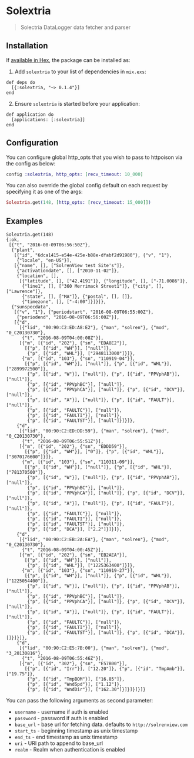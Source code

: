 # Solextria

> Solectria DataLogger data fetcher and parser

## Installation

If [available in Hex](https://hex.pm/docs/publish), the package can be installed as:

  1. Add `solextria` to your list of dependencies in `mix.exs`:

    def deps do
      [{:solextria, "~> 0.1.4"}]
    end

  2. Ensure `solextria` is started before your application:

    def application do
      [applications: [:solextria]]
    end

## Configuration

You can configure global http_opts that you wish to pass to httpoison via the config as below:

```elixir
config :solextria, http_opts: [recv_timeout: 10_000]
```

You can also override the global config default on each request by specifying it as one of the args:

```elixir
Solextria.get(148, [http_opts: [recv_timeout: 15_000]])
```

## Examples

    Solextria.get(148)
    {:ok,
     [{"t", "2016-08-09T06:56:50Z"},
      {"plant",
       [{"id", "6dca1415-e54e-425e-b88e-dfabf2d91980"}, {"v", "1"},
        {"locale", "en-US"}],
       [{"name", [], ["SolrenView test Site's"]},
        {"activationdate", [], ["2010-11-02"]},
        {"location", [],
         [{"latitude", [], ["42.4191"]}, {"longitude", [], ["-71.0086"]},
          {"line1", [], ["360 Merrimack Street1"]}, {"city", [], ["Lawrence"]},
          {"state", [], ["MA"]}, {"postal", [], []},
          {"timezone", [], ["-4:00"]}]}]},
      {"sunspecdata",
       [{"v", "1"}, {"periodstart", "2016-08-09T06:55:00Z"},
        {"periodend", "2016-08-09T06:56:00Z"}],
       [{"d",
         [{"lid", "00:90:C2:ED:A8:E2"}, {"man", "solren"}, {"mod", "0_C20130730"},
          {"t", "2016-08-09T04:00:08Z"}],
         [{"m", [{"id", "202"}, {"sn", "EDA8E2"}],
           [{"p", [{"id", "WH"}], ["null"]},
            {"p", [{"id", "WHL"}], ["2948113000"]}]},
          {"m", [{"id", "103"}, {"sn", "110919-04"}],
           [{"p", [{"id", "WH"}], ["null"]}, {"p", [{"id", "WHL"}], ["2899972500"]},
            {"p", [{"id", "W"}], ["null"]}, {"p", [{"id", "PPVphAB"}], ["null"]},
            {"p", [{"id", "PPVphBC"}], ["null"]},
            {"p", [{"id", "PPVphCA"}], ["null"]}, {"p", [{"id", "DCV"}], ["null"]},
            {"p", [{"id", "A"}], ["null"]}, {"p", [{"id", "FAULT"}], ["null"]},
            {"p", [{"id", "FAULTC"}], ["null"]},
            {"p", [{"id", "FAULTI"}], ["null"]},
            {"p", [{"id", "FAULTST"}], ["null"]}]}]},
        {"d",
         [{"lid", "00:90:C2:ED:DD:59"}, {"man", "solren"}, {"mod", "0_C20130730"},
          {"t", "2016-08-09T06:55:51Z"}],
         [{"m", [{"id", "202"}, {"sn", "EDDD59"}],
           [{"p", [{"id", "WH"}], ["0"]}, {"p", [{"id", "WHL"}], ["3070176600"]}]},
          {"m", [{"id", "103"}, {"sn", "110311-09"}],
           [{"p", [{"id", "WH"}], ["null"]}, {"p", [{"id", "WHL"}], ["781370500"]},
            {"p", [{"id", "W"}], ["null"]}, {"p", [{"id", "PPVphAB"}], ["null"]},
            {"p", [{"id", "PPVphBC"}], ["null"]},
            {"p", [{"id", "PPVphCA"}], ["null"]}, {"p", [{"id", "DCV"}], ["null"]},
            {"p", [{"id", "A"}], ["null"]}, {"p", [{"id", "FAULT"}], ["null"]},
            {"p", [{"id", "FAULTC"}], ["null"]},
            {"p", [{"id", "FAULTI"}], ["null"]},
            {"p", [{"id", "FAULTST"}], ["null"]},
            {"p", [{"id", "DCA"}], ["2.2"]}]}]},
        {"d",
         [{"lid", "00:90:C2:EB:2A:EA"}, {"man", "solren"}, {"mod", "0_C20130730"},
          {"t", "2016-08-09T04:00:45Z"}],
         [{"m", [{"id", "202"}, {"sn", "EB2AEA"}],
           [{"p", [{"id", "WH"}], ["null"]},
            {"p", [{"id", "WHL"}], ["1225363400"]}]},
          {"m", [{"id", "103"}, {"sn", "110919-27"}],
           [{"p", [{"id", "WH"}], ["null"]}, {"p", [{"id", "WHL"}], ["1225054400"]},
            {"p", [{"id", "W"}], ["null"]}, {"p", [{"id", "PPVphAB"}], ["null"]},
            {"p", [{"id", "PPVphBC"}], ["null"]},
            {"p", [{"id", "PPVphCA"}], ["null"]}, {"p", [{"id", "DCV"}], ["null"]},
            {"p", [{"id", "A"}], ["null"]}, {"p", [{"id", "FAULT"}], ["null"]},
            {"p", [{"id", "FAULTC"}], ["null"]},
            {"p", [{"id", "FAULTI"}], ["null"]},
            {"p", [{"id", "FAULTST"}], ["null"]}, {"p", [{"id", "DCA"}], []}]}]},
        {"d",
         [{"lid", "00:90:C2:E5:7B:00"}, {"man", "solren"}, {"mod", "3_20130816"},
          {"t", "2016-08-09T06:55:46Z"}],
         [{"m", [{"id", "302"}, {"sn", "E57B00"}],
           [{"p", [{"id", "Irr"}], ["12.20"]}, {"p", [{"id", "TmpAmb"}], ["19.75"]},
            {"p", [{"id", "TmpBOM"}], ["16.85"]},
            {"p", [{"id", "WndSpd"}], ["1.12"]},
            {"p", [{"id", "WndDir"}], ["162.30"]}]}]}]}]}


You can pass the following arguments as second parameter:

- `username` - username if auth is enabled
- `password` - password if auth is enabled
- `base_url` - base url for fetching data. defaults to `http://solrenview.com`
- `start_ts` - beginning timestamp as unix timestamp
- `end_ts` - end timestamp as unix timestamp
- `uri` - URI path to append to base_url
- `realm` - Realm when authentication is enabled
